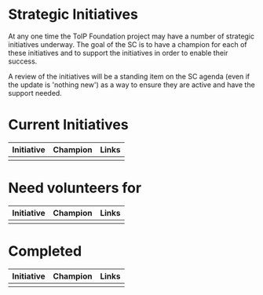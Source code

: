 # Strategic Initiatives

At any one time the ToIP Foundation project may have a number of strategic initiatives
underway.  The goal of the SC is to have a champion for each of these initiatives and to support the initiatives in order to enable their success.

A review of the initiatives will be a standing item on the SC agenda (even if the update is 'nothing new') as a way to ensure they are active and have the support needed.

# Current Initiatives

| Initiative  |  Champion                                                  | Links                                                                                   |
|---------------------|-----------------------------------------------------------|-----------------------------------------------------------------------------------------|
|              |                               |    |

# Need volunteers for

| Initiative  |  Champion                                                  | Links                                                                                   |
|---------------------|-----------------------------------------------------------|-----------------------------------------------------------------------------------------|
|              |                               |    |


# Completed

| Initiative  |  Champion                                                  | Links                                                                                   |
|---------------------|-----------------------------------------------------------|-----------------------------------------------------------------------------------------|
|              |                               |    |
